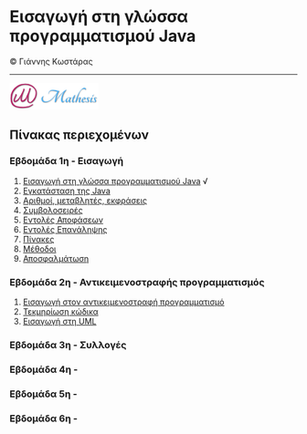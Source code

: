 # Εισαγωγή στη γλώσσα προγραμματισμού Java 
© Γιάννης Κωστάρας

---

<a href="http://mathesis.cup.gr" target="_blank"><img src="Courses/Mathesis/assets/mathesis.png" 
alt="Mathesis"/></a>

## Πίνακας περιεχομένων
### Εβδομάδα 1η - Εισαγωγή
1. [Εισαγωγή στη γλώσσα προγραμματισμού Java](Week1/1.1-JavaHistory/README.md) √
2. [Εγκατάσταση της Java](Week1/1.2-JavaInstallation/README.md) 
3. [Αριθμοί, μεταβλητές, εκφράσεις](Week1/1.3-JavaBasics/README.md) 
4. [Συμβολοσειρές](Week1/1.4-Strings/README.md) 
5. [Εντολές Αποφάσεων](Week1/1.5-ControlStatements/README.md) 
6. [Εντολές Επανάληψης](Week1/1.6-Loops/README.md) 
7. [Πίνακες](Week1/1.7-Arrays/README.md) 
8. [Μέθοδοι](Week1/1.8-Methods/README.md) 
9. [Αποσφαλμάτωση](Week1/1.9-Debugging/README.md) 

### Εβδομάδα 2η - Αντικειμενοστραφής προγραμματισμός
1. [Εισαγωγή στον αντικειμενοστραφή προγραμματισμό](Week2/2.1-Intro2OOP/README.md) 
6. [Τεκμηρίωση κώδικα](Week2/2.6-Javadoc/README.md)
7. [Εισαγωγή στη UML](week2/2.7-UML/README.md)

### Εβδομάδα 3η - Συλλογές


### Εβδομάδα 4η -


### Εβδομάδα 5η - 


### Εβδομάδα 6η - 